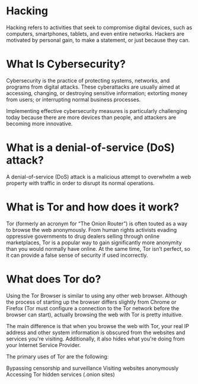 # Hacking
Hacking refers to activities that seek to compromise digital devices, such as computers, smartphones, tablets, and even entire networks. Hackers are motivated by personal gain, to make a statement, or just because they can.

# What Is Cybersecurity?
Cybersecurity is the practice of protecting systems, networks, and programs from digital attacks. These cyberattacks are usually aimed at accessing, changing, or destroying sensitive information; extorting money from users; or interrupting normal business processes.

Implementing effective cybersecurity measures is particularly challenging today because there are more devices than people, and attackers are becoming more innovative.

# What is a denial-of-service (DoS) attack?
A denial-of-service (DoS) attack is a malicious attempt to overwhelm a web property with traffic in order to disrupt its normal operations.

# What is Tor and how does it work?
Tor (formerly an acronym for “The Onion Router”) is often touted as a way to browse the web anonymously. From human rights activists evading oppressive governments to drug dealers selling through online marketplaces, Tor is a popular way to gain significantly more anonymity than you would normally have online. At the same time, Tor isn’t perfect, so it can provide a false sense of security if used incorrectly.

# What does Tor do?
Using the Tor Browser is similar to using any other web browser. Although the process of starting up the browser differs slightly from Chrome or Firefox (Tor must configure a connection to the Tor network before the browser can start), actually browsing the web with Tor is pretty intuitive.

The main difference is that when you browse the web with Tor, your real IP address and other system information is obscured from the websites and services you're visiting. Additionally, it also hides what you're doing from your Internet Service Provider.

The primary uses of Tor are the following:

Bypassing censorship and surveillance
Visiting websites anonymously
Accessing Tor hidden services (.onion sites)
